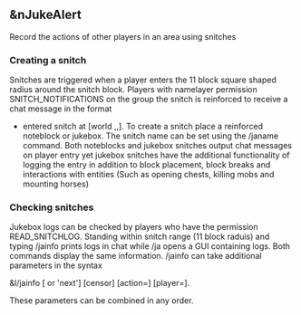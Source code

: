 ## &nJukeAlert

Record the actions of other players in an area using snitches

### Creating a snitch

Snitches are triggered when a player enters the 11 block square shaped radius 
around the snitch block. Players with namelayer permission SNITCH_NOTIFICATIONS 
on the group the snitch is reinforced to receive a chat message in the format 
* <player> entered snitch at <snitch name> [world <x>,<y>,<z>]. To create a 
snitch place a reinforced noteblock or jukebox. The snitch name can be set
using the /janame <name> command. Both noteblocks and jukebox snitches output 
chat messages on player entry yet jukebox snitches have the additional 
functionality of logging the entry in addition to block placement, block 
breaks and interactions with entities (Such as opening chests, killing mobs 
and mounting horses)
  
### Checking snitches
  
Jukebox logs can be checked by players who have the permission READ_SNITCHLOG. 
Standing within snitch range (11 block raduis) and typing /jainfo prints logs 
in chat while /ja opens a GUI containing logs. Both commands display the same 
information. /jainfo can take additional parameters in the syntax 
  
&l/jainfo [<page number> or 'next'] [censor] [action=<action type>] [player=<username>]. 
  
These parameters can be combined in any order. 
